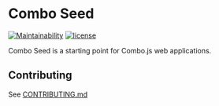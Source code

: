 # Combo Seed

[![Maintainability](https://api.codeclimate.com/v1/badges/a59e9921df4822659694/maintainability)](https://codeclimate.com/github/combojs/combo-seed/maintainability)
[![license](https://img.shields.io/github/license/mashape/apistatus.svg)](https://opensource.org/licenses/MIT)

Combo Seed is a starting point for Combo.js web applications.

## Contributing

See [CONTRIBUTING.md](CONTRIBUTING.md)
